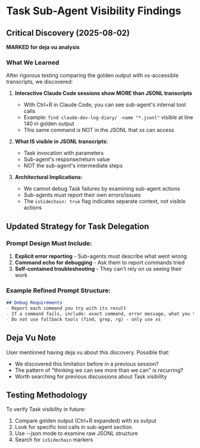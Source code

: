 # Task Sub-Agent Visibility Findings

## Critical Discovery (2025-08-02)
**MARKED for deja vu analysis**

### What We Learned
After rigorous testing comparing the golden output with xs-accessible transcripts, we discovered:

1. **Interactive Claude Code sessions show MORE than JSONL transcripts**
   - With Ctrl+R in Claude Code, you can see sub-agent's internal tool calls
   - Example: `find claude-dev-log-diary/ -name "*.jsonl"` visible at line 140 in golden output
   - This same command is NOT in the JSONL that xs can access

2. **What IS visible in JSONL transcripts:**
   - Task invocation with parameters
   - Sub-agent's response/return value
   - NOT the sub-agent's intermediate steps

3. **Architectural Implications:**
   - We cannot debug Task failures by examining sub-agent actions
   - Sub-agents must report their own errors/issues
   - The `isSidechain: true` flag indicates separate context, not visible actions

## Updated Strategy for Task Delegation

### Prompt Design Must Include:
1. **Explicit error reporting** - Sub-agents must describe what went wrong
2. **Command echo for debugging** - Ask them to report commands tried
3. **Self-contained troubleshooting** - They can't rely on us seeing their work

### Example Refined Prompt Structure:
```markdown
## Debug Requirements
- Report each command you try with its result
- If a command fails, include: exact command, error message, what you tried next
- Do not use fallback tools (find, grep, rg) - only use xs
```

## Deja Vu Note
User mentioned having deja vu about this discovery. Possible that:
- We discovered this limitation before in a previous session?
- The pattern of "thinking we can see more than we can" is recurring?
- Worth searching for previous discussions about Task visibility

## Testing Methodology
To verify Task visibility in future:
1. Compare golden output (Ctrl+R expanded) with xs output
2. Look for specific tool calls in sub-agent section
3. Use --json mode to examine raw JSONL structure
4. Search for `isSidechain` markers